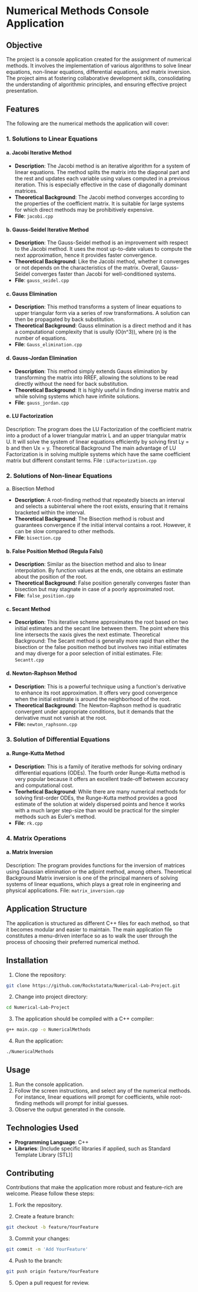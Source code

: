 # Numerical Methods Console Application

## Objective

The project is a console application created for the assignment of numerical methods. It involves the implementation of various algorithms to solve linear equations, non-linear equations, differential equations, and matrix inversion. The project aims at fostering collaborative development skills, consolidating the understanding of algorithmic principles, and ensuring effective project presentation.

## Features

The following are the numerical methods the application will cover:

### 1. Solutions to Linear Equations

#### a. Jacobi Iterative Method

- **Description**: The Jacobi method is an iterative algorithm for a system of linear equations. The method splits the matrix into the diagonal part and the rest and updates each variable using values computed in a previous iteration. This is especially effective in the case of diagonally dominant matrices.
- **Theoretical Background**: The Jacobi method converges according to the properties of the coefficient matrix. It is suitable for large systems for which direct methods may be prohibitively expensive.
- **File**: `jacobi.cpp`

#### b. Gauss-Seidel Iterative Method

- **Description**: The Gauss-Seidel method is an improvement with respect to the Jacobi method. It uses the most up-to-date values to compute the next approximation, hence it provides faster convergence.
- **Theoretical Background**: Like the Jacobi method, whether it converges or not depends on the characteristics of the matrix. Overall, Gauss-Seidel converges faster than Jacobi for well-conditioned systems.
- **File**: `gauss_seidel.cpp`

#### c. Gauss Elimination

- **Description**: This method transforms a system of linear equations to upper triangular form via a series of row transformations. A solution can then be propagated by back substitution.
- **Theoretical Background**: Gauss elimination is a direct method and it has a computational complexity that is usully \(O(n^3)\), where \(n\) is the number of equations.
- **File**: `Gauss_elimination.cpp`

#### d. Gauss-Jordan Elimination

- **Description**: This method simply extends Gauss elimination by transforming the matrix into RREF, allowing the solutions to be read directly without the need for back substitution.
- **Theoretical Background**: It is highly useful in finding inverse matrix and while solving systems which have infinite solutions.
- **File**: `gauss_jordan.cpp`

#### e. LU Factorization

Description: The program does the LU Factorization of the coefficient matrix into a product of a lower triangular matrix L and an upper triangular matrix U. It will solve the system of linear equations efficiently by solving first Ly = b and then Ux = y.
Theoretical Background The main advantage of LU Factorization is in solving multiple systems which have the same coefficient matrix but different constant terms.
File : `LUFactorization.cpp`

### 2. Solutions of Non-linear Equations

a. Bisection Method

- **Description**: A root-finding method that repeatedly bisects an interval and selects a subinterval where the root exists, ensuring that it remains bracketed within the interval.
- **Theoretical Background**: The Bisection method is robust and guarantees convergence if the initial interval contains a root. However, it can be slow compared to other methods.
- **File**: `bisection.cpp`

#### b. False Position Method (Regula Falsi)

- **Description**: Similar as the bisection method and also to linear interpolation. By function values at the ends, one obtains an estimate about the position of the root.
- **Theoretical Background**: False position generally converges faster than bisection but may stagnate in case of a poorly approximated root.
- **File**: `false_position.cpp`

#### c. Secant Method

- **Description**: This iterative scheme approximates the root based on two initial estimates and the secant line between them. The point where this line intersects the xaxis gives the next estimate.
  Theoretical Background: The Secant method is generally more rapid than either the bisection or the false position method but involves two initial estimates and may diverge for a poor selection of initial estimates.
  File: `Secantt.cpp`

#### d. Newton-Raphson Method

- **Description**: This is a powerful technique using a function's derivative to enhance its root approximation. It offers very good convergence when the initial estimate is around the neighborhood of the root.
- **Theoretical Background**: The Newton-Raphson method is quadratic convergent under appropriate conditions, but it demands that the derivative must not vanish at the root.
- **File:** `newton_raphsonn.cpp`

### 3. Solution of Differential Equations

#### a. Runge-Kutta Method

- **Description**: This is a family of iterative methods for solving ordinary differential equations (ODEs). The fourth order Runge-Kutta method is very popular because it offers an excellent trade-off between accuracy and computational cost.
- **Teorhetical Background**: While there are many numerical methods for solving first-order ODEs, the Runge-Kutta method provides a good estimate of the solution at widely dispersed points and hence it works with a much larger step-size than would be practical for the simpler methods such as Euler's method.
- **File**: `rk.cpp`

### 4. Matrix Operations

#### a. Matrix Inversion

Description: The program provides functions for the inversion of matrices using Gaussian elimination or the adjoint method, among others.
Theoretical Background Matrix inversion is one of the principal manners of solving systems of linear equations, which plays a great role in engineering and physical applications.
File: `matrix_inversion.cpp`

## Application Structure

The application is structured as different C++ files for each method, so that it becomes modular and easier to maintain. The main application file constitutes a menu-driven interface so as to walk the user through the process of choosing their preferred numerical method.

## Installation

1. Clone the repository:

```bash
git clone https://github.com/Rockstatata/Numerical-Lab-Project.git
```

2. Change into project directory:

```bash
cd Numerical-Lab-Project
```

3. The application should be compiled with a C++ compiler:

```bash
g++ main.cpp -o NumericalMethods
```

4. Run the application:

```bash
./NumericalMethods
```

## Usage

1. Run the console application.
2. Follow the screen instructions, and select any of the numerical methods. For instance, linear equations will prompt for coefficients, while root-finding methods will prompt for initial guesses.
3. Observe the output generated in the console.

## Technologies Used

- **Programming Language**: C++
- **Libraries**: [Include specific libraries if applied, such as Standard Template Library (STL)]

## Contributing

Contributions that make the application more robust and feature-rich are welcome. Please follow these steps:

1. Fork the repository.
  
2. Create a feature branch:
  
  ```bash
  git checkout -b feature/YourFeature
  ```
  
3. Commit your changes:
  
  ```bash
  git commit -m 'Add YourFeature'
  ```
  
4. Push to the branch:
  
  ```bash
  git push origin feature/YourFeature
  ```
  
5. Open a pull request for review.
